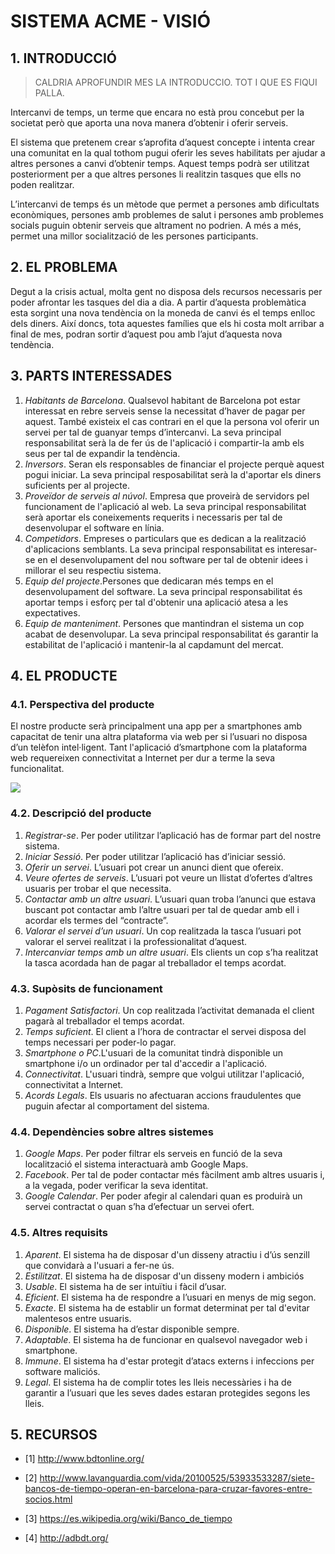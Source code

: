 ﻿# **SISTEMA ACME - VISIÓ** #

## **1. INTRODUCCIÓ** ##

> CALDRIA APROFUNDIR MES LA INTRODUCCIO. TOT I QUE ES FIQUI PALLA.

Intercanvi de temps, un terme que encara no està prou concebut per la societat però que aporta una nova manera d’obtenir i oferir serveis. 

El sistema que pretenem crear s’aprofita d’aquest concepte i intenta crear una comunitat en la qual tothom pugui oferir les seves habilitats per ajudar a altres persones a canvi d’obtenir temps. Aquest temps podrà ser utilitzat posteriorment per a que altres persones li realitzin tasques que ells no poden realitzar.

L’intercanvi de temps és un mètode que permet a persones amb dificultats econòmiques, persones amb problemes de salut i persones amb problemes socials puguin obtenir serveis que altrament no podrien. A més a més, permet una millor socialització de les persones participants.


## **2. EL PROBLEMA** ##

Degut a la crisis actual, molta gent no disposa dels recursos necessaris per poder afrontar les tasques del dia a dia. A partir d’aquesta problemàtica esta sorgint una nova tendència on la moneda de canvi és el temps enlloc dels diners.
Així doncs, tota aquestes famílies que els hi costa molt arribar a final de mes, podran sortir d’aquest pou amb l’ajut d’aquesta nova tendència.


## **3. PARTS INTERESSADES** ##

1. *Habitants de Barcelona*. Qualsevol habitant de Barcelona pot estar interessat en rebre serveis sense la necessitat d’haver de pagar per aquest. També existeix el cas contrari en el que la persona vol oferir un servei per tal de guanyar temps d’intercanvi. La seva principal responsabilitat serà la de fer ús de l'aplicació i compartir-la amb els seus per tal de expandir la tendència.
2. *Inversors*. Seran els responsables de financiar el projecte perquè aquest pogui iniciar. La seva principal resposabilitat serà la d'aportar els diners suficients per al projecte.
3. *Proveïdor de serveis al núvol*. Empresa que proveirà de servidors pel funcionament de l'aplicació al web. La seva principal responsabilitat serà aportar els coneixements requerits i necessaris per tal de desenvolupar el software en línia.
4. *Competidors*. Empreses o particulars que es dedican a la realització d'aplicacions semblants. La seva principal responsabilitat es interesar-se en el desenvolupament del nou software per tal de obtenir idees i millorar el seu respectiu sistema.
5. *Equip del projecte*.Persones que dedicaran més temps en el desenvolupament del software. La seva principal responsabilitat és aportar temps i esforç per tal d'obtenir una aplicació atesa a les expectatives.
6. *Equip de manteniment*. Persones que mantindran el sistema un cop acabat de desenvolupar. La seva principal responsabilitat és garantir la estabilitat de l'aplicació i mantenir-la al capdamunt del mercat.


## **4. EL PRODUCTE** ##

### 4.1. Perspectiva del producte ###

El nostre producte serà principalment una app per a smartphones amb capacitat de tenir una altra plataforma via web per si l’usuari no disposa d’un telèfon intel·ligent. Tant l'aplicació d’smartphone com la plataforma web requereixen connectivitat a Internet per dur a terme la seva funcionalitat.


![](https://bytebucket.org/AlbertSuarez/gps-up-23/raw/f668b680c968b541343053a34d5b709dab9b8307/EsquemaDeConnectivitat.png?token=891404488748cc49d6008dbe4357e692ccfcf83d)

### 4.2. Descripció del producte ###

1. *Registrar-se*. Per poder utilitzar l’aplicació has de formar part del nostre sistema. 
2. *Iniciar Sessió*. Per poder utilitzar l’aplicació has d’iniciar sessió. 
3. *Oferir un servei*. L’usuari pot crear un anunci dient que ofereix.
4. *Veure ofertes de serveis*. L’usuari pot veure un llistat d’ofertes d’altres usuaris per trobar el que necessita.
5. *Contactar amb un altre usuari*. L’usuari quan troba l’anunci que estava buscant pot contactar amb l’altre usuari per tal de quedar amb ell i acordar els termes del “contracte”.
6. *Valorar el servei d’un usuari*. Un cop realitzada la tasca l’usuari pot valorar el servei realitzat i la professionalitat d’aquest.
7. *Intercanviar temps amb un altre usuari*. Els clients un cop s’ha realitzat la tasca acordada han de pagar al treballador el temps acordat.

 
### 4.3. Supòsits de funcionament ###

1. *Pagament Satisfactori*. Un cop realitzada l’activitat demanada el client pagarà al treballador el temps acordat.
2. *Temps suficient*. El client a l’hora de contractar el servei disposa del temps necessari per poder-lo pagar.
3. *Smartphone o PC*.L'usuari de la comunitat tindrà disponible un smartphone i/o un ordinador per tal d'accedir a l'aplicació.
4. *Connectivitat*. L'usuari tindrà, sempre que volgui utilitzar l'aplicació, connectivitat a Internet.
5. *Acords Legals*. Els usuaris no afectuaran accions fraudulentes que puguin afectar al comportament del sistema.
 
### 4.4. Dependències sobre altres sistemes ###

1. *Google Maps*. Per poder filtrar els serveis en funció de la seva localització el sistema interactuarà amb Google Maps.
2. *Facebook*. Per tal de poder contactar més fàcilment amb altres usuaris i, a la vegada, poder verificar la seva identitat.
1. *Google Calendar*. Per poder afegir al calendari quan es produirà un servei contractat o quan s’ha d’efectuar un servei ofert.

  
### 4.5. Altres requisits ###

1. *Aparent*. El sistema ha de disposar d'un disseny atractiu i d’ús senzill que convidarà a l'usuari a fer-ne ús.
2. *Estilitzat*. El sistema ha de disposar d'un disseny modern i ambiciós
3. *Usable*. El sistema ha de ser intuïtiu i fàcil d’usar.
4. *Eficient*. El sistema ha de respondre a l’usuari en menys de mig segon.
5. *Exacte*. El sistema ha de establir un format determinat per tal d'evitar malentesos entre usuaris.
6. *Disponible*. El sistema ha d’estar disponible sempre.
7. *Adaptable*. El sistema ha de funcionar en qualsevol navegador web i smartphone.
8. *Immune*. El sistema ha d'estar protegit d’atacs externs i infeccions per software maliciós.
9. *Legal*. El sistema ha de complir totes les lleis necessàries i ha de garantir a l’usuari que les seves dades estaran protegides segons les lleis.

## **5. RECURSOS** ##

* [1] http://www.bdtonline.org/

* [2] http://www.lavanguardia.com/vida/20100525/53933533287/siete-bancos-de-tiempo-operan-en-barcelona-para-cruzar-favores-entre-socios.html

* [3] https://es.wikipedia.org/wiki/Banco_de_tiempo

* [4] http://adbdt.org/
